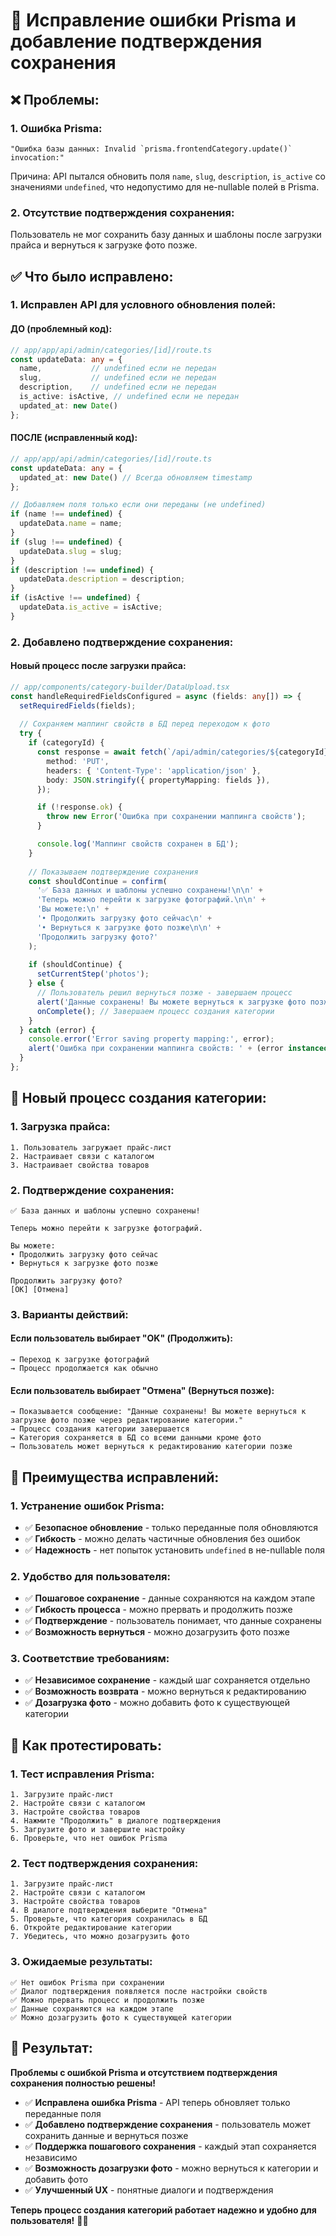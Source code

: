 # 🔧 Исправление ошибки Prisma и добавление подтверждения сохранения

## ❌ **Проблемы:**

### **1. Ошибка Prisma:**
```
"Ошибка базы данных: Invalid `prisma.frontendCategory.update()` invocation:"
```
Причина: API пытался обновить поля `name`, `slug`, `description`, `is_active` со значениями `undefined`, что недопустимо для не-nullable полей в Prisma.

### **2. Отсутствие подтверждения сохранения:**
Пользователь не мог сохранить базу данных и шаблоны после загрузки прайса и вернуться к загрузке фото позже.

## ✅ **Что было исправлено:**

### **1. Исправлен API для условного обновления полей:**

#### **ДО (проблемный код):**
```typescript
// app/app/api/admin/categories/[id]/route.ts
const updateData: any = {
  name,           // undefined если не передан
  slug,           // undefined если не передан  
  description,    // undefined если не передан
  is_active: isActive, // undefined если не передан
  updated_at: new Date()
};
```

#### **ПОСЛЕ (исправленный код):**
```typescript
// app/app/api/admin/categories/[id]/route.ts
const updateData: any = {
  updated_at: new Date() // Всегда обновляем timestamp
};

// Добавляем поля только если они переданы (не undefined)
if (name !== undefined) {
  updateData.name = name;
}
if (slug !== undefined) {
  updateData.slug = slug;
}
if (description !== undefined) {
  updateData.description = description;
}
if (isActive !== undefined) {
  updateData.is_active = isActive;
}
```

### **2. Добавлено подтверждение сохранения:**

#### **Новый процесс после загрузки прайса:**
```typescript
// app/components/category-builder/DataUpload.tsx
const handleRequiredFieldsConfigured = async (fields: any[]) => {
  setRequiredFields(fields);
  
  // Сохраняем маппинг свойств в БД перед переходом к фото
  try {
    if (categoryId) {
      const response = await fetch(`/api/admin/categories/${categoryId}`, {
        method: 'PUT',
        headers: { 'Content-Type': 'application/json' },
        body: JSON.stringify({ propertyMapping: fields }),
      });

      if (!response.ok) {
        throw new Error('Ошибка при сохранении маппинга свойств');
      }

      console.log('Маппинг свойств сохранен в БД');
    }
    
    // Показываем подтверждение сохранения
    const shouldContinue = confirm(
      '✅ База данных и шаблоны успешно сохранены!\n\n' +
      'Теперь можно перейти к загрузке фотографий.\n\n' +
      'Вы можете:\n' +
      '• Продолжить загрузку фото сейчас\n' +
      '• Вернуться к загрузке фото позже\n\n' +
      'Продолжить загрузку фото?'
    );
    
    if (shouldContinue) {
      setCurrentStep('photos');
    } else {
      // Пользователь решил вернуться позже - завершаем процесс
      alert('Данные сохранены! Вы можете вернуться к загрузке фото позже через редактирование категории.');
      onComplete(); // Завершаем процесс создания категории
    }
  } catch (error) {
    console.error('Error saving property mapping:', error);
    alert('Ошибка при сохранении маппинга свойств: ' + (error instanceof Error ? error.message : 'Неизвестная ошибка'));
  }
};
```

## 🔄 **Новый процесс создания категории:**

### **1. Загрузка прайса:**
```
1. Пользователь загружает прайс-лист
2. Настраивает связи с каталогом
3. Настраивает свойства товаров
```

### **2. Подтверждение сохранения:**
```
✅ База данных и шаблоны успешно сохранены!

Теперь можно перейти к загрузке фотографий.

Вы можете:
• Продолжить загрузку фото сейчас
• Вернуться к загрузке фото позже

Продолжить загрузку фото?
[OK] [Отмена]
```

### **3. Варианты действий:**

#### **Если пользователь выбирает "OK" (Продолжить):**
```
→ Переход к загрузке фотографий
→ Процесс продолжается как обычно
```

#### **Если пользователь выбирает "Отмена" (Вернуться позже):**
```
→ Показывается сообщение: "Данные сохранены! Вы можете вернуться к загрузке фото позже через редактирование категории."
→ Процесс создания категории завершается
→ Категория сохраняется в БД со всеми данными кроме фото
→ Пользователь может вернуться к редактированию категории позже
```

## 🎯 **Преимущества исправлений:**

### **1. Устранение ошибок Prisma:**
- ✅ **Безопасное обновление** - только переданные поля обновляются
- ✅ **Гибкость** - можно делать частичные обновления без ошибок
- ✅ **Надежность** - нет попыток установить `undefined` в не-nullable поля

### **2. Удобство для пользователя:**
- ✅ **Пошаговое сохранение** - данные сохраняются на каждом этапе
- ✅ **Гибкость процесса** - можно прервать и продолжить позже
- ✅ **Подтверждение** - пользователь понимает, что данные сохранены
- ✅ **Возможность вернуться** - можно дозагрузить фото позже

### **3. Соответствие требованиям:**
- ✅ **Независимое сохранение** - каждый шаг сохраняется отдельно
- ✅ **Возможность возврата** - можно вернуться к редактированию
- ✅ **Дозагрузка фото** - можно добавить фото к существующей категории

## 🚀 **Как протестировать:**

### **1. Тест исправления Prisma:**
```
1. Загрузите прайс-лист
2. Настройте связи с каталогом
3. Настройте свойства товаров
4. Нажмите "Продолжить" в диалоге подтверждения
5. Загрузите фото и завершите настройку
6. Проверьте, что нет ошибок Prisma
```

### **2. Тест подтверждения сохранения:**
```
1. Загрузите прайс-лист
2. Настройте связи с каталогом
3. Настройте свойства товаров
4. В диалоге подтверждения выберите "Отмена"
5. Проверьте, что категория сохранилась в БД
6. Откройте редактирование категории
7. Убедитесь, что можно дозагрузить фото
```

### **3. Ожидаемые результаты:**
```
✅ Нет ошибок Prisma при сохранении
✅ Диалог подтверждения появляется после настройки свойств
✅ Можно прервать процесс и продолжить позже
✅ Данные сохраняются на каждом этапе
✅ Можно дозагрузить фото к существующей категории
```

## 🎉 **Результат:**

**Проблемы с ошибкой Prisma и отсутствием подтверждения сохранения полностью решены!**

- ✅ **Исправлена ошибка Prisma** - API теперь обновляет только переданные поля
- ✅ **Добавлено подтверждение сохранения** - пользователь может сохранить данные и вернуться позже
- ✅ **Поддержка пошагового сохранения** - каждый этап сохраняется независимо
- ✅ **Возможность дозагрузки фото** - можно вернуться к категории и добавить фото
- ✅ **Улучшенный UX** - понятные диалоги и подтверждения

**Теперь процесс создания категорий работает надежно и удобно для пользователя!** 🎯✨



